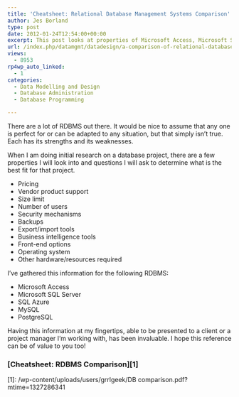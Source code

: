 ```yaml
---
title: 'Cheatsheet: Relational Database Management Systems Comparison'
author: Jes Borland
type: post
date: 2012-01-24T12:54:00+00:00
excerpt: This post looks at properties of Microsoft Access, Microsoft SQL Server, SQL Azure, MySQL, and PostgreSQL. Use it to help you determine what might be best for your needs.
url: /index.php/datamgmt/datadesign/a-comparison-of-relational-database/
views:
  - 8953
rp4wp_auto_linked:
  - 1
categories:
  - Data Modelling and Design
  - Database Administration
  - Database Programming

---
```

There are a lot of RDBMS out there. It would be nice to assume that any one is perfect for or can be adapted to any situation, but that simply isn&#8217;t true. Each has its strengths and its weaknesses. 

When I am doing initial research on a database project, there are a few properties I will look into and questions I will ask to determine what is the best fit for that project. 

  * Pricing 
  * Vendor product support 
  * Size limit 
  * Number of users 
  * Security mechanisms 
  * Backups 
  * Export/import tools 
  * Business intelligence tools 
  * Front-end options 
  * Operating system 
  * Other hardware/resources required 

I&#8217;ve gathered this information for the following RDBMS: 

  * Microsoft Access 
  * Microsoft SQL Server 
  * SQL Azure 
  * MySQL 
  * PostgreSQL 

Having this information at my fingertips, able to be presented to a client or a project manager I&#8217;m working with, has been invaluable. I hope this reference can be of value to you too! 

### [Cheatsheet: RDBMS Comparison][1]

 [1]: /wp-content/uploads/users/grrlgeek/DB comparison.pdf?mtime=1327286341